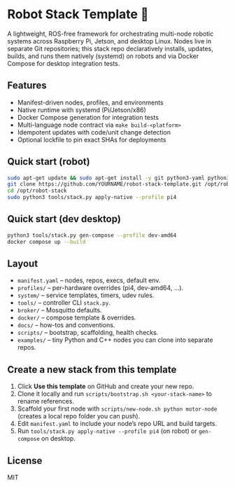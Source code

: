 # Robot Stack Template 🚀

A lightweight, ROS-free framework for orchestrating multi-node robotic systems across Raspberry Pi, Jetson, and desktop Linux.
Nodes live in separate Git repositories; this stack repo declaratively installs, updates, builds, and runs them natively
(systemd) on robots and via Docker Compose for desktop integration tests.

## Features
- Manifest-driven nodes, profiles, and environments
- Native runtime with systemd (Pi/Jetson/x86)
- Docker Compose generation for integration tests
- Multi-language node contract via `make build-<platform>`
- Idempotent updates with code/unit change detection
- Optional lockfile to pin exact SHAs for deployments

## Quick start (robot)
```bash
sudo apt-get update && sudo apt-get install -y git python3-yaml python3-jinja2
git clone https://github.com/YOURNAME/robot-stack-template.git /opt/robot-stack
cd /opt/robot-stack
sudo python3 tools/stack.py apply-native --profile pi4
```

## Quick start (dev desktop)
```bash
python3 tools/stack.py gen-compose --profile dev-amd64
docker compose up --build
```

## Layout
- `manifest.yaml` – nodes, repos, execs, default env.
- `profiles/` – per-hardware overrides (pi4, dev-amd64, ...).
- `system/` – service templates, timers, udev rules.
- `tools/` – controller CLI `stack.py`.
- `broker/` – Mosquitto defaults.
- `docker/` – compose template & overrides.
- `docs/` – how-tos and conventions.
- `scripts/` – bootstrap, scaffolding, health checks.
- `examples/` – tiny Python and C++ nodes you can clone into separate repos.

## Create a new stack from this template
1. Click **Use this template** on GitHub and create your new repo.
2. Clone it locally and run `scripts/bootstrap.sh <your-stack-name>` to rename references.
3. Scaffold your first node with `scripts/new-node.sh python motor-node` (creates a local repo folder you can push).
4. Edit `manifest.yaml` to include your node’s repo URL and build targets.
5. Run `tools/stack.py apply-native --profile pi4` (on robot) or `gen-compose` on desktop.

## License
MIT
